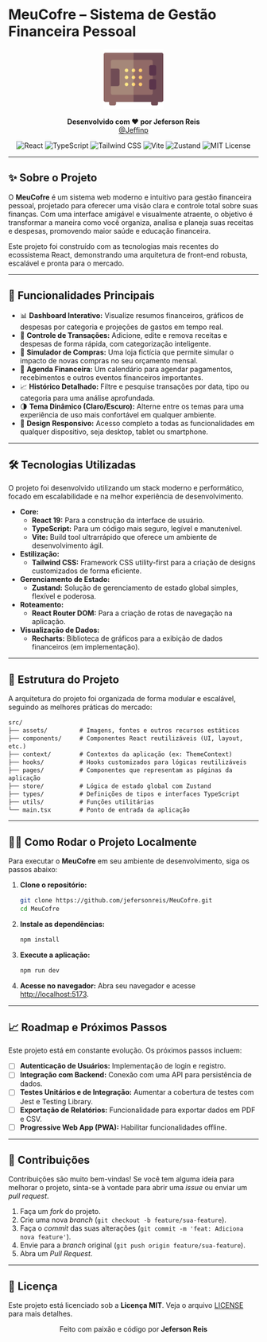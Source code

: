 # MeuCofre – Sistema de Gestão Financeira Pessoal

<p align="center">
  <img src="public/images/icons/apple-icon-180x180.png" width="120" alt="MeuCofre logo" />
</p>

<p align="center">
  <strong>Desenvolvido com ❤️ por Jeferson Reis</strong><br>
  <a href="https://github.com/Jeffinp " target="_blank">@Jeffinp</a>
</p>

<p align="center">
  <img src="https://img.shields.io/badge/React-19-61DAFB?style=for-the-badge&logo=react&logoColor=white" alt="React">
  <img src="https://img.shields.io/badge/TypeScript-5-3178C6?style=for-the-badge&logo=typescript&logoColor=white" alt="TypeScript">
  <img src="https://img.shields.io/badge/Tailwind_CSS-3-38BDF8?style=for-the-badge&logo=tailwindcss&logoColor=white" alt="Tailwind CSS">
  <img src="https://img.shields.io/badge/Vite-5-646CFF?style=for-the-badge&logo=vite&logoColor=white" alt="Vite">
  <img src="https://img.shields.io/badge/Zustand-State_Management-4B3222?style=for-the-badge&logo=bear&logoColor=white" alt="Zustand">
  <img src="https://img.shields.io/badge/License-MIT-green.svg?style=for-the-badge" alt="MIT License">
</p>

---

## ✨ Sobre o Projeto

O **MeuCofre** é um sistema web moderno e intuitivo para gestão financeira pessoal, projetado para oferecer uma visão clara e controle total sobre suas finanças. Com uma interface amigável e visualmente atraente, o objetivo é transformar a maneira como você organiza, analisa e planeja suas receitas e despesas, promovendo maior saúde e educação financeira.

Este projeto foi construído com as tecnologias mais recentes do ecossistema React, demonstrando uma arquitetura de front-end robusta, escalável e pronta para o mercado.

---

## 🚀 Funcionalidades Principais

- 📊 **Dashboard Interativo:** Visualize resumos financeiros, gráficos de despesas por categoria e projeções de gastos em tempo real.
- 💸 **Controle de Transações:** Adicione, edite e remova receitas e despesas de forma rápida, com categorização inteligente.
- 🛒 **Simulador de Compras:** Uma loja fictícia que permite simular o impacto de novas compras no seu orçamento mensal.
- 📅 **Agenda Financeira:** Um calendário para agendar pagamentos, recebimentos e outros eventos financeiros importantes.
- 📈 **Histórico Detalhado:** Filtre e pesquise transações por data, tipo ou categoria para uma análise aprofundada.
- 🌗 **Tema Dinâmico (Claro/Escuro):** Alterne entre os temas para uma experiência de uso mais confortável em qualquer ambiente.
- 📱 **Design Responsivo:** Acesso completo a todas as funcionalidades em qualquer dispositivo, seja desktop, tablet ou smartphone.

---

## 🛠️ Tecnologias Utilizadas

O projeto foi desenvolvido utilizando um stack moderno e performático, focado em escalabilidade e na melhor experiência de desenvolvimento.

- **Core:**
  - **React 19:** Para a construção da interface de usuário.
  - **TypeScript:** Para um código mais seguro, legível e manutenível.
  - **Vite:** Build tool ultrarrápido que oferece um ambiente de desenvolvimento ágil.
- **Estilização:**
  - **Tailwind CSS:** Framework CSS utility-first para a criação de designs customizados de forma eficiente.
- **Gerenciamento de Estado:**
  - **Zustand:** Solução de gerenciamento de estado global simples, flexível e poderosa.
- **Roteamento:**
  - **React Router DOM:** Para a criação de rotas de navegação na aplicação.
- **Visualização de Dados:**
  - **Recharts:** Biblioteca de gráficos para a exibição de dados financeiros (em implementação).

---

## 📁 Estrutura do Projeto

A arquitetura do projeto foi organizada de forma modular e escalável, seguindo as melhores práticas do mercado:

```
src/
├── assets/         # Imagens, fontes e outros recursos estáticos
├── components/     # Componentes React reutilizáveis (UI, layout, etc.)
├── context/        # Contextos da aplicação (ex: ThemeContext)
├── hooks/          # Hooks customizados para lógicas reutilizáveis
├── pages/          # Componentes que representam as páginas da aplicação
├── store/          # Lógica de estado global com Zustand
├── types/          # Definições de tipos e interfaces TypeScript
├── utils/          # Funções utilitárias
└── main.tsx        # Ponto de entrada da aplicação
```

---

## 🧑‍💻 Como Rodar o Projeto Localmente

Para executar o **MeuCofre** em seu ambiente de desenvolvimento, siga os passos abaixo:

1. **Clone o repositório:**
   ```bash
   git clone https://github.com/jefersonreis/MeuCofre.git
   cd MeuCofre
   ```

2. **Instale as dependências:**
   ```bash
   npm install
   ```

3. **Execute a aplicação:**
   ```bash
   npm run dev
   ```

4. **Acesse no navegador:**
   Abra seu navegador e acesse [http://localhost:5173](http://localhost:5173).

---

## 📈 Roadmap e Próximos Passos

Este projeto está em constante evolução. Os próximos passos incluem:

- [ ] **Autenticação de Usuários:** Implementação de login e registro.
- [ ] **Integração com Backend:** Conexão com uma API para persistência de dados.
- [ ] **Testes Unitários e de Integração:** Aumentar a cobertura de testes com Jest e Testing Library.
- [ ] **Exportação de Relatórios:** Funcionalidade para exportar dados em PDF e CSV.
- [ ] **Progressive Web App (PWA):** Habilitar funcionalidades offline.

---

## 🤝 Contribuições

Contribuições são muito bem-vindas! Se você tem alguma ideia para melhorar o projeto, sinta-se à vontade para abrir uma *issue* ou enviar um *pull request*.

1. Faça um *fork* do projeto.
2. Crie uma nova *branch* (`git checkout -b feature/sua-feature`).
3. Faça o *commit* das suas alterações (`git commit -m 'feat: Adiciona nova feature'`).
4. Envie para a *branch* original (`git push origin feature/sua-feature`).
5. Abra um *Pull Request*.

---

## 📝 Licença

Este projeto está licenciado sob a **Licença MIT**. Veja o arquivo [LICENSE](LICENSE) para mais detalhes.

<p align="center">
  Feito com paixão e código por <strong>Jeferson Reis</strong>
</p>